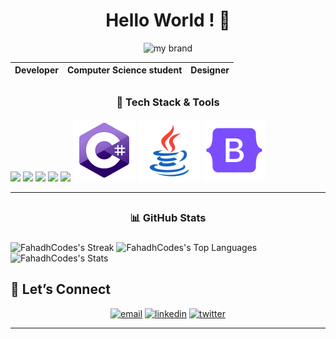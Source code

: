 <h1 align="center"><b>Hello World ! 👋</b></h1>
<div align="center">
<img src="https://media4.giphy.com/media/v1.Y2lkPTc5MGI3NjExb2tkd2c4dGx5eWYybHUxYzYzYmFscHRpa3BuYzZhd29jbXoxaDNrayZlcD12MV9pbnRlcm5hbF9naWZfYnlfaWQmY3Q9Zw/yi9mVcEISEevwyE6AD/giphy.gif" alt="my brand">
</div>

<div align="center">

| Developer | Computer Science student | Designer |
| --------- | ------------------------ | -------- |

</div>

## <h3 align="center">🧰 Tech Stack & Tools</h3>

![](https://img.icons8.com/?size=100&id=20909&format=png&color=000000)
![](https://img.icons8.com/?size=100&id=21278&format=png&color=000000)
![](https://img.icons8.com/?size=100&id=tGvHBPJaKqEd&format=png&color=000000)
![](https://img.icons8.com/?size=100&id=rgPSE6nAB766&format=png&color=000000)
![](https://img.icons8.com/?size=100&id=shQTXiDQiQVR&format=png&color=000000)
![](image-3.png)
![](image-4.png)
![](image-5.png)

---

## <h3 align="center"> 📊 GitHub Stats <h3>

![FahadhCodes's Streak](https://github-readme-streak-stats.herokuapp.com/?user=FahadhCodes&theme=merko&hide_border=true)
![FahadhCodes's Top Languages](https://github-readme-stats.vercel.app/api/top-langs/?username=FahadhCodes&theme=merko&show_icons=true&hide_border=true&layout=compact)
![FahadhCodes's Stats](https://github-readme-stats.vercel.app/api?username=FahadhCodes&theme=merko&show_icons=true&hide_border=true&count_private=true)

## 💬 Let’s Connect

<p align="center">
  <a href="mailto:fahad.work2948@gmail.com"><img src="https://img.shields.io/badge/Email-fahad.work2948@gmail.com-aqua?style=flat-square" alt="email"></a>
  <a href="https://www.linkedin.com/in/fahadworks"><img src="https://img.shields.io/badge/LinkedIn-Connect-0A66C2?style=flat-square" alt="linkedin"></a>
  <a href="https://www.facebook.com/fahad.mohamed.2948"><img src="https://img.shields.io/badge/Facebook-Follow-1DA1F2?style=flat-square" alt="twitter"></a>
</p>

---

